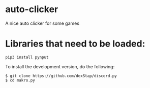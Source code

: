 # auto-clicker
A nice auto clicker for some games

# Libraries that need to be loaded:
```
pip3 install pynput
```
To install the development version, do the following:
```
$ git clone https://github.com/dexStap/discord.py
$ cd makro.py
```
